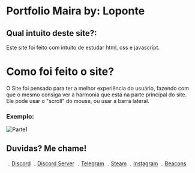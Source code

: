 # Portfolio Maira by: Loponte

## Qual intuito deste site?:
Este site foi feito com intuito de estudar html, css e javascript.

# Como foi feito o site?
O Site foi pensado para ter a melhor experiência do usuário, fazendo com que o mesmo consiga ver a harmonia que está na parte principal do site. Ele pode usar o "scroll" do mouse, ou usar a barra lateral.

### Exemplo:

![Parte1](https://cdn.discordapp.com/attachments/837954996477493288/894781877175611392/Screenshot_2021-10-05_at_00-03-22_Maira_Kachler.png)

## Duvidas? Me chame!

﹒[Discord](https://discord.com/users/185562772464074753)
﹒[Discord Server](https://discord.gg/5n9EbmsZMR)
﹒[Telegram](https://t.me/lucasloponte)
﹒[Steam](https://steamcommunity.com/id/loponte/)
﹒[Instagram](https://www.instagram.com/lucasloponte/)
﹒[Beacons](https://beacons.ai/loponte/)